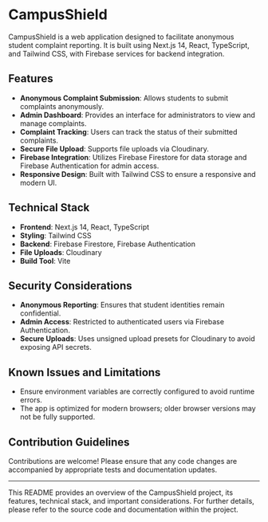 # CampusShield

CampusShield is a web application designed to facilitate anonymous student complaint reporting. It is built using Next.js 14, React, TypeScript, and Tailwind CSS, with Firebase services for backend integration.

## Features

- **Anonymous Complaint Submission**: Allows students to submit complaints anonymously.
- **Admin Dashboard**: Provides an interface for administrators to view and manage complaints.
- **Complaint Tracking**: Users can track the status of their submitted complaints.
- **Secure File Upload**: Supports file uploads via Cloudinary.
- **Firebase Integration**: Utilizes Firebase Firestore for data storage and Firebase Authentication for admin access.
- **Responsive Design**: Built with Tailwind CSS to ensure a responsive and modern UI.

## Technical Stack

- **Frontend**: Next.js 14, React, TypeScript
- **Styling**: Tailwind CSS
- **Backend**: Firebase Firestore, Firebase Authentication
- **File Uploads**: Cloudinary
- **Build Tool**: Vite

## Security Considerations

- **Anonymous Reporting**: Ensures that student identities remain confidential.
- **Admin Access**: Restricted to authenticated users via Firebase Authentication.
- **Secure Uploads**: Uses unsigned upload presets for Cloudinary to avoid exposing API secrets.

## Known Issues and Limitations

- Ensure environment variables are correctly configured to avoid runtime errors.
- The app is optimized for modern browsers; older browser versions may not be fully supported.

## Contribution Guidelines

Contributions are welcome! Please ensure that any code changes are accompanied by appropriate tests and documentation updates.

---

This README provides an overview of the CampusShield project, its features, technical stack, and important considerations. For further details, please refer to the source code and documentation within the project.
